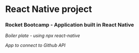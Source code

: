 # React Native project

### Rocket Bootcamp - Application built in React Native

_Boiler plate - using npx react-native_

_App to connect to Github API_
